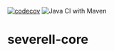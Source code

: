 [![codecov](https://codecov.io/gh/mitchdennett/severell-core/branch/master/graph/badge.svg)](https://codecov.io/gh/mitchdennett/severell-core) ![Java CI with Maven](https://github.com/mitchdennett/severell-core/workflows/Java%20CI%20with%20Maven/badge.svg)

# severell-core

